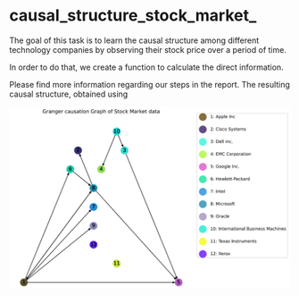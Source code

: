 # causal_structure_stock_market_

The goal of this task is to learn the causal structure among different technology companies by observing their stock price over a period of time.

In order to do that, we create a function to calculate the direct information.

Please find more information regarding our steps in the report. The resulting causal structure, obtained using

![alt text](https://github.com/anitamezzetti/causal_structure_stock_prices/blob/master/results.PNG)
